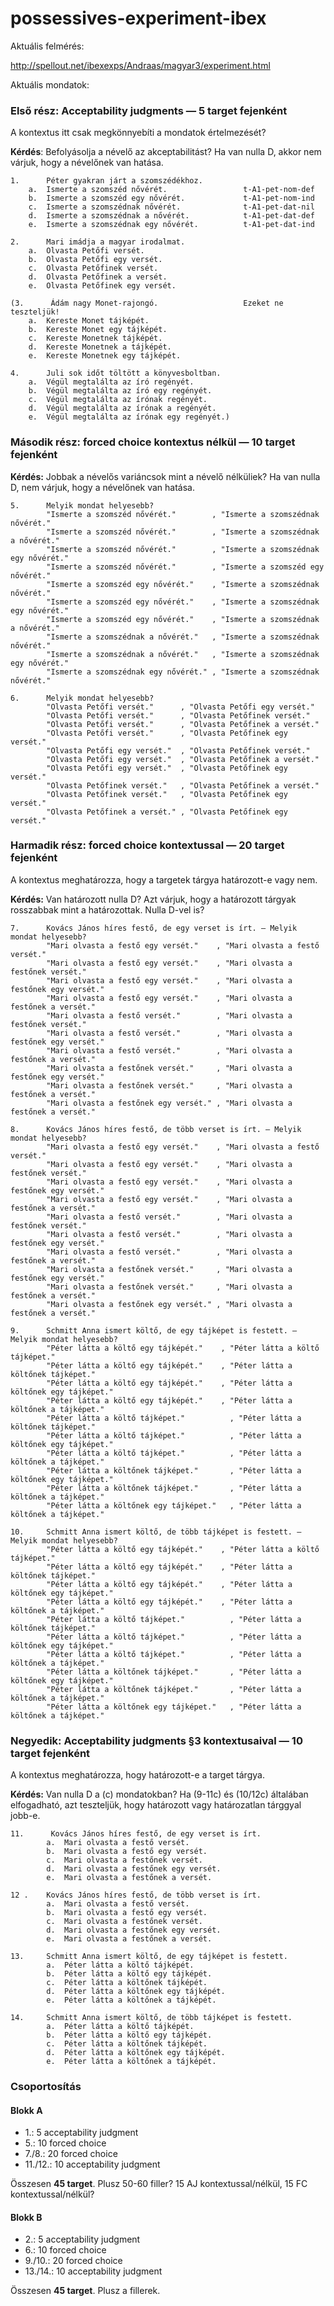 # possessives-experiment-ibex

Aktuális felmérés:

http://spellout.net/ibexexps/Andraas/magyar3/experiment.html

Aktuális mondatok:

### Első rész: Acceptability judgments — 5 target fejenként

A kontextus itt csak megkönnyebíti a mondatok értelmezését?

**Kérdés**: Befolyásolja a névelő az akceptabilitást? Ha van nulla D, akkor nem
várjuk, hogy a névelőnek van hatása.

```
1.      Péter gyakran járt a szomszédékhoz.
    a.  Ismerte a szomszéd nővérét.                 t-A1-pet-nom-def
    b.  Ismerte a szomszéd egy nővérét.             t-A1-pet-nom-ind
    c.  Ismerte a szomszédnak nővérét.              t-A1-pet-dat-nil
    d.  Ismerte a szomszédnak a nővérét.            t-A1-pet-dat-def
    e.  Ismerte a szomszédnak egy nővérét.          t-A1-pet-dat-ind

2.      Mari imádja a magyar irodalmat.
    a.  Olvasta Petőfi versét.
    b.  Olvasta Petőfi egy versét.
    c.  Olvasta Petőfinek versét.
    d.  Olvasta Petőfinek a versét.
    e.  Olvasta Petőfinek egy versét.

(3.      Ádám nagy Monet-rajongó.                   Ezeket ne teszteljük!
    a.  Kereste Monet tájképét.
    b.  Kereste Monet egy tájképét.
    c.  Kereste Monetnek tájképét.
    d.  Kereste Monetnek a tájképét.
    e.  Kereste Monetnek egy tájképét.

4.      Juli sok időt töltött a könyvesboltban.
    a.  Végül megtalálta az író regényét.
    b.  Végül megtalálta az író egy regényét.
    c.  Végül megtalálta az írónak regényét.
    d.  Végül megtalálta az írónak a regényét.
    e.  Végül megtalálta az írónak egy regényét.)
```

### Második rész: forced choice kontextus nélkül — 10 target fejenként

**Kérdés:** Jobbak a névelős variáncsok mint a névelő nélküliek? Ha van nulla D,
nem várjuk, hogy a névelőnek van hatása.

```
5.      Melyik mondat helyesebb?
        "Ismerte a szomszéd nővérét."        , "Ismerte a szomszédnak nővérét."
        "Ismerte a szomszéd nővérét."        , "Ismerte a szomszédnak a nővérét."
        "Ismerte a szomszéd nővérét."        , "Ismerte a szomszédnak egy nővérét."
        "Ismerte a szomszéd nővérét."        , "Ismerte a szomszéd egy nővérét."
        "Ismerte a szomszéd egy nővérét."    , "Ismerte a szomszédnak nővérét."
        "Ismerte a szomszéd egy nővérét."    , "Ismerte a szomszédnak egy nővérét."
        "Ismerte a szomszéd egy nővérét."    , "Ismerte a szomszédnak a nővérét."
        "Ismerte a szomszédnak a nővérét."   , "Ismerte a szomszédnak nővérét."
        "Ismerte a szomszédnak a nővérét."   , "Ismerte a szomszédnak egy nővérét."
        "Ismerte a szomszédnak egy nővérét." , "Ismerte a szomszédnak nővérét."

6.      Melyik mondat helyesebb?
        "Olvasta Petőfi versét."      , "Olvasta Petőfi egy versét."
        "Olvasta Petőfi versét."      , "Olvasta Petőfinek versét."
        "Olvasta Petőfi versét."      , "Olvasta Petőfinek a versét."
        "Olvasta Petőfi versét."      , "Olvasta Petőfinek egy versét."
        "Olvasta Petőfi egy versét."  , "Olvasta Petőfinek versét."
        "Olvasta Petőfi egy versét."  , "Olvasta Petőfinek a versét."
        "Olvasta Petőfi egy versét."  , "Olvasta Petőfinek egy versét."
        "Olvasta Petőfinek versét."   , "Olvasta Petőfinek a versét."
        "Olvasta Petőfinek versét."   , "Olvasta Petőfinek egy versét."
        "Olvasta Petőfinek a versét." , "Olvasta Petőfinek egy versét."
```

### Harmadik rész: forced choice kontextussal — 20 target fejenként

A kontextus meghatározza, hogy a targetek tárgya határozott-e vagy nem.

**Kérdés:** Van határozott nulla D? Azt várjuk, hogy a határozott tárgyak
rosszabbak mint a határozottak. Nulla D-vel is?

```
7.      Kovács János híres festő, de egy verset is írt. — Melyik mondat helyesebb?
        "Mari olvasta a festő egy versét."    , "Mari olvasta a festő versét."
        "Mari olvasta a festő egy versét."    , "Mari olvasta a festőnek versét."
        "Mari olvasta a festő egy versét."    , "Mari olvasta a festőnek egy versét."
        "Mari olvasta a festő egy versét."    , "Mari olvasta a festőnek a versét."
        "Mari olvasta a festő versét."        , "Mari olvasta a festőnek versét."
        "Mari olvasta a festő versét."        , "Mari olvasta a festőnek egy versét."
        "Mari olvasta a festő versét."        , "Mari olvasta a festőnek a versét."
        "Mari olvasta a festőnek versét."     , "Mari olvasta a festőnek egy versét."
        "Mari olvasta a festőnek versét."     , "Mari olvasta a festőnek a versét."
        "Mari olvasta a festőnek egy versét." , "Mari olvasta a festőnek a versét."

8.      Kovács János híres festő, de több verset is írt. — Melyik mondat helyesebb?
        "Mari olvasta a festő egy versét."    , "Mari olvasta a festő versét."
        "Mari olvasta a festő egy versét."    , "Mari olvasta a festőnek versét."
        "Mari olvasta a festő egy versét."    , "Mari olvasta a festőnek egy versét."
        "Mari olvasta a festő egy versét."    , "Mari olvasta a festőnek a versét."
        "Mari olvasta a festő versét."        , "Mari olvasta a festőnek versét."
        "Mari olvasta a festő versét."        , "Mari olvasta a festőnek egy versét."
        "Mari olvasta a festő versét."        , "Mari olvasta a festőnek a versét."
        "Mari olvasta a festőnek versét."     , "Mari olvasta a festőnek egy versét."
        "Mari olvasta a festőnek versét."     , "Mari olvasta a festőnek a versét."
        "Mari olvasta a festőnek egy versét." , "Mari olvasta a festőnek a versét."

9.      Schmitt Anna ismert költő, de egy tájképet is festett. — Melyik mondat helyesebb?
        "Péter látta a költő egy tájképét."    , "Péter látta a költő tájképet."
        "Péter látta a költő egy tájképét."    , "Péter látta a költőnek tájképet."
        "Péter látta a költő egy tájképét."    , "Péter látta a költőnek egy tájképet."
        "Péter látta a költő egy tájképét."    , "Péter látta a költőnek a tájképet."
        "Péter látta a költő tájképet."          , "Péter látta a költőnek tájképet."
        "Péter látta a költő tájképet."          , "Péter látta a költőnek egy tájképet."
        "Péter látta a költő tájképet."          , "Péter látta a költőnek a tájképet."
        "Péter látta a költőnek tájképet."       , "Péter látta a költőnek egy tájképet."
        "Péter látta a költőnek tájképet."       , "Péter látta a költőnek a tájképet."
        "Péter látta a költőnek egy tájképet."   , "Péter látta a költőnek a tájképet."

10.     Schmitt Anna ismert költő, de több tájképet is festett. — Melyik mondat helyesebb?
        "Péter látta a költő egy tájképét."    , "Péter látta a költő tájképet."
        "Péter látta a költő egy tájképét."    , "Péter látta a költőnek tájképet."
        "Péter látta a költő egy tájképét."    , "Péter látta a költőnek egy tájképet."
        "Péter látta a költő egy tájképét."    , "Péter látta a költőnek a tájképet."
        "Péter látta a költő tájképet."          , "Péter látta a költőnek tájképet."
        "Péter látta a költő tájképet."          , "Péter látta a költőnek egy tájképet."
        "Péter látta a költő tájképet."          , "Péter látta a költőnek a tájképet."
        "Péter látta a költőnek tájképet."       , "Péter látta a költőnek egy tájképet."
        "Péter látta a költőnek tájképet."       , "Péter látta a költőnek a tájképet."
        "Péter látta a költőnek egy tájképet."   , "Péter látta a költőnek a tájképet."
```

### Negyedik: Acceptability judgments §3 kontextusaival — 10 target fejenként

A kontextus meghatározza, hogy határozott-e a target tárgya.

**Kérdés:** Van nulla D a (c) mondatokban? Ha (9-11c) és (10/12c) általában
elfogadható, azt teszteljük, hogy határozott vagy határozatlan tárggyal jobb-e.

```
11.      Kovács János híres festő, de egy verset is írt.
        a.  Mari olvasta a festő versét.
        b.  Mari olvasta a festő egy versét.
        c.  Mari olvasta a festőnek versét.
        d.  Mari olvasta a festőnek egy versét.
        e.  Mari olvasta a festőnek a versét.

12 .    Kovács János híres festő, de több verset is írt.
        a.  Mari olvasta a festő versét.
        b.  Mari olvasta a festő egy versét.
        c.  Mari olvasta a festőnek versét.
        d.  Mari olvasta a festőnek egy versét.
        e.  Mari olvasta a festőnek a versét.

13.     Schmitt Anna ismert költő, de egy tájképet is festett.
        a.  Péter látta a költő tájképét.
        b.  Péter látta a költő egy tájképét.
        c.  Péter látta a költőnek tájképét.
        d.  Péter látta a költőnek egy tájképét.
        e.  Péter látta a költőnek a tájképét.

14.     Schmitt Anna ismert költő, de több tájképet is festett.
        a.  Péter látta a költő tájképét.
        b.  Péter látta a költő egy tájképét.
        c.  Péter látta a költőnek tájképét.
        d.  Péter látta a költőnek egy tájképét.
        e.  Péter látta a költőnek a tájképét.
```

### Csoportosítás

#### Blokk A

- 1.: 5 acceptability judgment
- 5.: 10 forced choice
- 7./8.: 20 forced choice
- 11./12.: 10 acceptability judgment

Összesen **45 target**. Plusz 50-60 filler? 15 AJ kontextussal/nélkül, 15 FC kontextussal/nélkül?

#### Blokk B

- 2.: 5 acceptability judgment
- 6.: 10 forced choice
- 9./10.: 20 forced choice
- 13./14.: 10 acceptability judgment

Összesen **45 target**. Plusz a fillerek.
